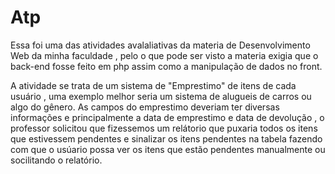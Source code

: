# Atp

Essa foi uma das atividades avalaliativas da materia de Desenvolvimento Web da minha faculdade  , pelo o que pode ser visto a materia exigia que o back-end fosse feito em php assim como a manipulação de dados no front.

A atividade se trata de um sistema de "Emprestimo" de itens de cada usuário , uma exemplo melhor seria um sistema de alugueis de carros ou algo do gênero. As campos do emprestimo deveriam ter diversas informações e principalmente a data de emprestimo e data de devolução , o professor solicitou que fizessemos um relátorio que puxaria todos os itens que estivessem pendentes e sinalizar os itens pendentes na tabela fazendo com que o usúario possa ver os itens que estão pendentes manualmente ou socilitando o relatório.   
